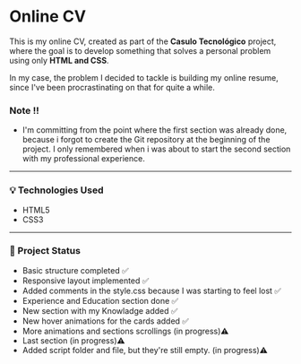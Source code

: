 # Online CV

This is my online CV, created as part of the **Casulo Tecnológico** project, where the goal is to develop something that solves a personal problem using only **HTML and CSS**.

In my case, the problem I decided to tackle is building my online resume, since I've been procrastinating on that for quite a while.

### Note ‼️
- I'm committing from the point where the first section was already done, because i forgot to create the Git repository at the beginning of the project. I only remembered when i was about to start the second section with my professional experience.

---

### 💡 Technologies Used

- HTML5  
- CSS3

---

### 📂 Project Status

- Basic structure completed ✅  
- Responsive layout implemented ✅
- Added comments in the style.css because I was starting to feel lost ✅
- Experience and Education section done ✅
- New section with my Knowladge added ✅
- New hover animations for the cards added ✅
- More animations and sections scrollings (in progress)⚠️
- Last section (in progress)⚠️
- Added script folder and file, but they're still empty. (in progress)⚠️
